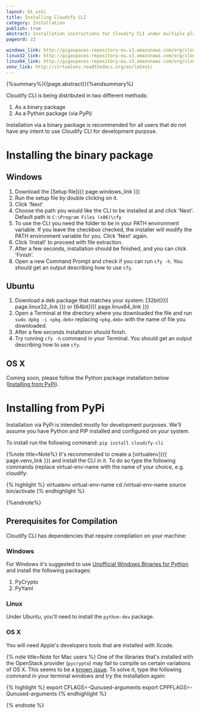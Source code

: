 ```yaml
---
layout: bt_wiki
title: Installing Cloudify CLI
category: Installation
publish: true
abstract: Installation instructions for Cloudify CLI under multiple platforms
pageord: 22

windows_link: http://gigaspaces-repository-eu.s3.amazonaws.com/org/cloudify3/3.0.0/nightly_6/cloudify-cli_3.0.0-ga-b6.exe
linux32_link: http://gigaspaces-repository-eu.s3.amazonaws.com/org/cloudify3/3.0.0/nightly_6/cloudify-cli_3.0.0-ga-b6_i386.deb
linux64_link: http://gigaspaces-repository-eu.s3.amazonaws.com/org/cloudify3/3.0.0/nightly_6/cloudify-cli_3.0.0-ga-b6_amd64.deb
venv_link: http://virtualenv.readthedocs.org/en/latest/
---
```

{%summary%}{{page.abstract}}{%endsummary%}

Cloudify CLI is being distributed in two different methods:

1. As a binary package
1. As a Python package (via PyPi)

Installation via a binary package is recommended for all users that do not have
any intent to use Cloudify CLI for development purpose.

# Installing the binary package

## Windows

1. Download the [Setup file]({{ page.windows_link }})
1. Run the setup file by double clicking on it.
1. Click 'Next'
1. Choose the path you would like the CLI to be installed at and click 'Next'.
Default path is `C:\Program Files (x86)\cfy`
1. To use the CLI you need the folder to be in your PATH environment variable. If
you leave the checkbox checked, the installer will modify the PATH environment
variable for you. Click 'Next' again.
1. Click 'Install' to proceed with file extraction.
1. After a few seconds, installation should be finished, and you can click 'Finish'.
1. Open a new Command Prompt and check if you can run `cfy -h`. You should get
an output describing how to use `cfy`.

## Ubuntu

1. Download a deb package that matches your system:
[32bit]({{ page.linux32_link }}) or
[64bit]({{ page.linux64_link }})
1. Open a Terminal at the directory where you downloaded the file and run
`sudo dpkg -i <pkg.deb>` replacing `<pkg.deb>` with the name of file you downloaded.
1. After a few seconds installation should finish.
1. Try running `cfy -h` command in your Terminal. You should get an output
describing how to use `cfy`.

## OS X

Coming soon, please follow the Python package installation below ([Installing from PyPi](#installing-from-pypi)). 

# Installing from PyPi

Installation via PyPi is intended mostly for development purposes. We'll assume you
have Python and PIP installed and configured on your system.

To install run the following command: `pip install cloudify-cli`

{%note title=Note%}
It's recommended to create a [virtualenv]({{ page.venv_link }}) and install the CLI in it. To do so type the following commands (replace virtual-env-name with the name of your choice, e.g. cloudify: 

{% highlight %}
virtualenv virtual-env-name
cd /virtual-env-name
source bin/activate
{% endhighlight %}

{%endnote%}

## Prerequisites for Compilation

Cloudify CLI has dependencies that require compilation on your machine:

### Windows

For Windows it's suggested to use [Unofficial Windows Binaries for Python](http://www.lfd.uci.edu/~gohlke/pythonlibs)
and install the following packages:

1. PyCrypto
2. PyYaml

### Linux

Under Ubuntu, you'll need to install the `python-dev` package.

### OS X

You will need Apple's developers tools that are installed with Xcode.

{% note title=Note for Mac users %} One of the libraries that's installed with the OpenStack provider (`pycrypto`) may fail to compile on certain variations of OS X. This seems to be a [known issue](http://stackoverflow.com/questions/19617686/trying-to-install-pycrypto-on-mac-osx-mavericks/22868650#22868650). To solve it, type the following command in your terminal windows and try the installation again: 

{% highlight %}
export CFLAGS=-Qunused-arguments
export CPPFLAGS=-Qunused-arguments
{% endhighlight %}

{% endnote %}





